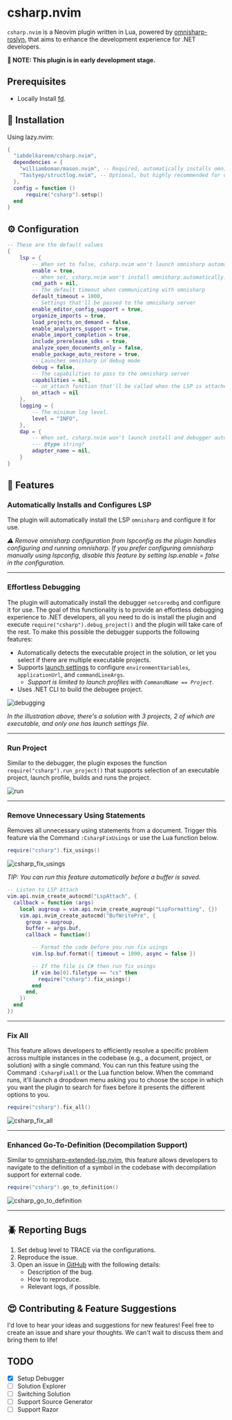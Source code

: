 # csharp.nvim

`csharp.nvim` is a Neovim plugin written in Lua, powered by [omnisharp-roslyn](https://github.com/OmniSharp/omnisharp-roslyn), that aims to enhance the development experience for .NET developers.

**🚧 NOTE: This plugin is in early development stage.**

## Prerequisites

- Locally Install [fd](https://github.com/sharkdp/fd#installation).

## 🚀 Installation

Using lazy.nvim:

```lua
{
  "iabdelkareem/csharp.nvim",
  dependencies = {
    "williamboman/mason.nvim", -- Required, automatically installs omnisharp
    "Tastyep/structlog.nvim", -- Optional, but highly recommended for debugging
  },
  config = function ()
      require("csharp").setup()
  end
}
```

## ⚙ Configuration

```lua
-- These are the default values
{
    lsp = {
        -- When set to false, csharp.nvim won't launch omnisharp automatically.
        enable = true,
        -- When set, csharp.nvim won't install omnisharp automatically. Instead, the omnisharp instance in the cmd_path will be used.
        cmd_path = nil,
        -- The default timeout when communicating with omnisharp
        default_timeout = 1000,
        -- Settings that'll be passed to the omnisharp server
        enable_editor_config_support = true,
        organize_imports = true,
        load_projects_on_demand = false,
        enable_analyzers_support = true,
        enable_import_completion = true,
        include_prerelease_sdks = true,
        analyze_open_documents_only = false,
        enable_package_auto_restore = true,
        -- Launches omnisharp in debug mode
        debug = false,
        -- The capabilities to pass to the omnisharp server
        capabilities = nil,
        -- on_attach function that'll be called when the LSP is attached to a buffer
        on_attach = nil
    },
    logging = {
        -- The minimum log level.
        level = "INFO",
    },
    dap = {
        -- When set, csharp.nvim won't launch install and debugger automatically. Instead, it'll use the debug adapter specified.
        --- @type string?
        adapter_name = nil,
    }
}
```

## 🌟 Features

### Automatically Installs and Configures LSP

The plugin will automatically install the LSP `omnisharp` and configure it for use.

_:warning: Remove omnisharp configuration from lspconfig as the plugin handles configuring and running omnisharp. If you prefer configuring omnisharp manually using lspconfig, disable this feature by setting lsp.enable = false in the configuration._

<hr>

### Effortless Debugging

The plugin will automatically install the debugger `netcoredbg` and configure it for use. The goal of this functionality is to provide an effortless debugging experience to .NET developers, all you need to do is install the plugin and execute `require("csharp").debug_project()` and the plugin will take care of the rest. To make this possible the debugger supports the following features:

- Automatically detects the executable project in the solution, or let you select if there are multiple executable projects.
- Supports [launch settings](https://learn.microsoft.com/en-us/aspnet/core/fundamentals/environments?view=aspnetcore-8.0#lsj) to configure `environmentVariables`, `applicationUrl`, and `commandLineArgs`.
  - _Support is limited to launch profiles with `CommandName == Project`._
- Uses .NET CLI to build the debugee project.

![debugging](https://github.com/iabdelkareem/csharp.nvim/assets/13891133/d4a18920-c7b0-4960-b6d2-2cb01673a29a)

_In the illustration above, there's a solution with 3 projects, 2 of which are executable, and only one has launch settings file._

<hr>

### Run Project

Similar to the debugger, the plugin exposes the function `require("csharp").run_project()` that supports selection of an executable project, launch profile, builds and runs the project.

![run](https://github.com/iabdelkareem/csharp.nvim/assets/13891133/aa1df4e3-d3ce-43b8-a0d5-476e1b567125)

<hr>

### Remove Unnecessary Using Statements

Removes all unnecessary using statements from a document. Trigger this feature via the Command `:CsharpFixUsings` or use the Lua function below.

```lua
require("csharp").fix_usings()
```

![csharp_fix_usings](https://github.com/iabdelkareem/csharp.nvim/assets/13891133/3902ef06-b2a0-4be8-b138-222c820cf4d6)

_TIP: You can run this feature automatically before a buffer is saved._

```lua
-- Listen to LSP Attach
vim.api.nvim_create_autocmd("LspAttach", {
  callback = function (args)
    local augroup = vim.api.nvim_create_augroup("LspFormatting", {})
    vim.api.nvim_create_autocmd("BufWritePre", {
      group = augroup,
      buffer = args.buf,
      callback = function()

        -- Format the code before you run fix usings
        vim.lsp.buf.format({ timeout = 1000, async = false })

        -- If the file is C# then run fix usings
        if vim.bo[0].filetype == "cs" then
          require("csharp").fix_usings()
        end
      end,
    })
  end
})
```

<hr>

### Fix All

This feature allows developers to efficiently resolve a specific problem across multiple instances in the codebase (e.g., a document, project, or solution) with a single command. You can run this feature using the Command `:CsharpFixAll` or the Lua function below. When the command runs, it'll launch a dropdown menu asking you to choose the scope in which you want the plugin to search for fixes before it presents the different options to you.

```lua
require("csharp").fix_all()
```

![csharp_fix_all](https://github.com/iabdelkareem/csharp.nvim/assets/13891133/5d815ce4-b9b1-40b9-a049-df1570bea100)

<hr>

### Enhanced Go-To-Definition (Decompilation Support)

Similar to [omnisharp-extended-lsp.nvim](https://github.com/Hoffs/omnisharp-extended-lsp.nvim), this feature allows developers to navigate to the definition of a symbol in the codebase with decompilation support for external code.

```lua
require("csharp").go_to_definition()
```

![csharp_go_to_definition](https://github.com/iabdelkareem/csharp.nvim/assets/13891133/1b8ea6fa-6d6b-4cab-a060-2123247b0d74)

<hr>

## :beetle: Reporting Bugs

1. Set debug level to TRACE via the configurations.
2. Reproduce the issue.
3. Open an issue in [GitHub](https://github.com/iabdelkareem/csharp.nvim/issues) with the following details:
   - Description of the bug.
   - How to reproduce.
   - Relevant logs, if possible.

## :heart_eyes: Contributing & Feature Suggestions

I'd love to hear your ideas and suggestions for new features! Feel free to create an issue and share your thoughts. We can't wait to discuss them and bring them to life!

## TODO

- [x] Setup Debugger
- [ ] Solution Explorer
- [ ] Switching Solution
- [ ] Support Source Generator
- [ ] Support Razor
